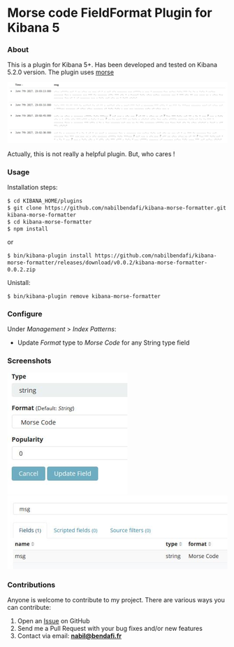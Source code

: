 # Morse code FieldFormat Plugin for Kibana 5 

### About
This is a plugin for Kibana 5+. Has been developed and tested on Kibana 5.2.0 version. The plugin uses [morse](https://github.com/ecto/morse)

![Screenshot](https://raw.githubusercontent.com/nabilbendafi/kibana-morse-formatter/master/images/morse.jpg)

Actually, this is not really a helpful plugin. But, who cares !

### Usage
Installation steps:
```
$ cd KIBANA_HOME/plugins
$ git clone https://github.com/nabilbendafi/kibana-morse-formatter.git kibana-morse-formatter
$ cd kibana-morse-formatter
$ npm install
```
or 
```
$ bin/kibana-plugin install https://github.com/nabilbendafi/kibana-morse-formatter/releases/download/v0.0.2/kibana-morse-formatter-0.0.2.zip
```

Unistall:
```
$ bin/kibana-plugin remove kibana-morse-formatter
```

### Configure
Under _Management_ > _Index Patterns_:
 * Update *Format* type to *Morse Code* for any String type field

### Screenshots
![Screenshot](https://raw.githubusercontent.com/nabilbendafi/kibana-morse-formatter/master/images/configuration.jpg)
![Screenshot](https://raw.githubusercontent.com/nabilbendafi/kibana-morse-formatter/master/images/index_pattern.jpg)

### Contributions
Anyone is welcome to contribute to my project. There are various ways you can contribute:

1. Open an [Issue](https://github.com/nabilbendafi/kibana-morse-formatter/issues) on GitHub
2. Send me a Pull Request with your bug fixes and/or new features
3. Contact via email: **nabil@bendafi.fr**

